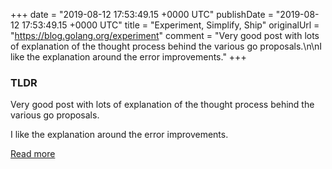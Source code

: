 +++
date = "2019-08-12 17:53:49.15 +0000 UTC"
publishDate = "2019-08-12 17:53:49.15 +0000 UTC"
title = "Experiment, Simplify, Ship"
originalUrl = "https://blog.golang.org/experiment"
comment = "Very good post with lots of explanation of the thought process behind the various go proposals.\n\nI like the explanation around the error improvements."
+++

### TLDR

Very good post with lots of explanation of the thought process behind the various go proposals.

I like the explanation around the error improvements.

[Read more](https://blog.golang.org/experiment)
